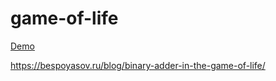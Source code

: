 # game-of-life

[Demo](https://nekitcorp.github.io/game-of-life/)

https://bespoyasov.ru/blog/binary-adder-in-the-game-of-life/
